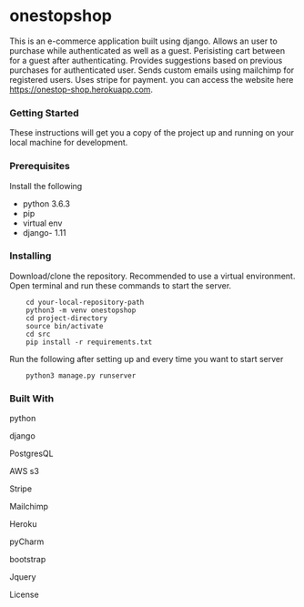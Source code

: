 # onestopshop
This is an e-commerce application built using django. Allows an user to purchase while authenticated as well as a guest. Perisisting cart between for a guest after authenticating. Provides suggestions based on previous purchases for authenticated user. Sends custom emails using mailchimp for registered users. Uses stripe for payment. you can access the website here  https://onestop-shop.herokuapp.com.

### Getting Started
These instructions will get you a copy of the project up and running on your local machine for development.

### Prerequisites
Install the following

- python 3.6.3
- pip
- virtual env
- django- 1.11

### Installing

Download/clone the repository. Recommended to use a virtual environment. Open terminal and run these commands to start the server.

        cd your-local-repository-path
        python3 -m venv onestopshop
        cd project-directory
        source bin/activate
        cd src
        pip install -r requirements.txt
        
Run the following after setting up and every time you want to start server

        python3 manage.py runserver

### Built With

python

django

PostgresQL

AWS s3

Stripe

Mailchimp

Heroku

pyCharm

bootstrap

Jquery

License

